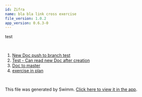 ```yaml
---
id: Zifra
name: bla bla link cross exercise
file_version: 1.0.2
app_version: 0.6.3-0
---
```


<!-- Intro - Do not remove this comment -->
test

<br/>

<!-- Steps - Do not remove this comment --> 
1. [New Doc push to branch test](new-doc-push-to-branch-test.5gprK.sw.md) 
2. [Test - Can read new Doc after creation](test-can-read-new-doc-after-creation.rpEX5.sw.md) 
3. [Doc to master](doc-to-master.FJ1CA0atRFTqmNXqgNxD.sw.md) 
4. [exercise in plan](https://swimm.io/link?l=c3dpbW0lM0ElMkYlMkZyZXBvcyUyRloybDBhSFZpSlROQkpUTkJjM0l0WlhoMFpXNXphVzl1SlROQkpUTkJaRzkxWldzJTNEJTJGZG9jcyUyRnR5T1pN) 


<br/>

This file was generated by Swimm. [Click here to view it in the app](https://swimm.io/link?l=c3dpbW0lM0ElMkYlMkZyZXBvcyUyRlUwc1ZCN2xDOWF0NVhQT1cxVEJXJTJGZG9jcyUyRlppZnJh).